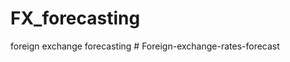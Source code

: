 # FX_forecasting
foreign exchange forecasting
#   F o r e i g n - e x c h a n g e - r a t e s - f o r e c a s t  
 